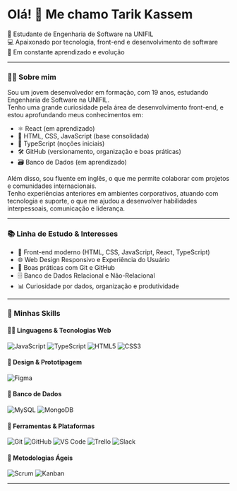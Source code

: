 <h1 align="left">Olá! 👋 Me chamo Tarik Kassem</h1>

<p align="left">
  🚀 Estudante de Engenharia de Software na UNIFIL <br>
  💻 Apaixonado por tecnologia, front-end e desenvolvimento de software <br>
  🌱 Em constante aprendizado e evolução
</p>

---

### 👨‍💻 Sobre mim

Sou um jovem desenvolvedor em formação, com 19 anos, estudando Engenharia de Software na UNIFIL.  
Tenho uma grande curiosidade pela área de desenvolvimento front-end, e estou aprofundando meus conhecimentos em:

- ⚛️ React (em aprendizado)
- 🎨 HTML, CSS, JavaScript (base consolidada)
- 🧠 TypeScript (noções iniciais)
- 🛠️ GitHub (versionamento, organização e boas práticas)
- 🗃️ Banco de Dados (em aprendizado)

Além disso, sou fluente em inglês, o que me permite colaborar com projetos e comunidades internacionais.  
Tenho experiências anteriores em ambientes corporativos, atuando com tecnologia e suporte, o que me ajudou a desenvolver habilidades interpessoais, comunicação e liderança.

---

### 📚 Linha de Estudo & Interesses

- 🎯 Front-end moderno (HTML, CSS, JavaScript, React, TypeScript)
- 🌐 Web Design Responsivo e Experiência do Usuário
- 🧰 Boas práticas com Git e GitHub
- 🗄️ Banco de Dados Relacional e Não-Relacional
- 📊 Curiosidade por dados, organização e produtividade

---

### 🚀 Minhas Skills

#### 🧑‍💻 Linguagens & Tecnologias Web
![JavaScript](https://img.shields.io/badge/-JavaScript-F7DF1E?style=flat-square&logo=javascript&logoColor=000)
![TypeScript](https://img.shields.io/badge/-TypeScript-3178C6?style=flat-square&logo=typescript&logoColor=fff)
![HTML5](https://img.shields.io/badge/-HTML5-E34F26?style=flat-square&logo=html5&logoColor=fff)
![CSS3](https://img.shields.io/badge/-CSS3-1572B6?style=flat-square&logo=css3&logoColor=fff)

#### 🎨 Design & Prototipagem
![Figma](https://img.shields.io/badge/-Figma-F24E1E?style=flat-square&logo=figma&logoColor=white)

#### 💾 Banco de Dados
![MySQL](https://img.shields.io/badge/-MySQL-4479A1?style=flat-square&logo=mysql&logoColor=white)
![MongoDB](https://img.shields.io/badge/-MongoDB-47A248?style=flat-square&logo=mongodb&logoColor=white)

#### 🧰 Ferramentas & Plataformas
![Git](https://img.shields.io/badge/-Git-F05032?style=flat-square&logo=git&logoColor=white)
![GitHub](https://img.shields.io/badge/-GitHub-181717?style=flat-square&logo=github&logoColor=white)
![VS Code](https://img.shields.io/badge/-VSCode-007ACC?style=flat-square&logo=visual-studio-code&logoColor=white)
![Trello](https://img.shields.io/badge/-Trello-0079BF?style=flat-square&logo=trello&logoColor=white)
![Slack](https://img.shields.io/badge/-Slack-4A154B?style=flat-square&logo=slack&logoColor=white)

#### 🔄 Metodologias Ágeis
![Scrum](https://img.shields.io/badge/-Scrum-6DB33F?style=flat-square&logo=scrum&logoColor=white)
![Kanban](https://img.shields.io/badge/-Kanban-0052CC?style=flat-square&logo=trello&logoColor=white)

---

